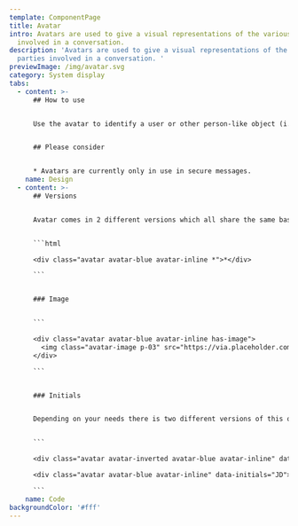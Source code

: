 ```yaml
---
template: ComponentPage
title: Avatar
intro: Avatars are used to give a visual representations of the various parties
  involved in a conversation.
description: 'Avatars are used to give a visual representations of the various
  parties involved in a conversation. '
previewImage: /img/avatar.svg
category: System display
tabs:
  - content: >-
      ## How to use


      Use the avatar to identify a user or other person-like object (i.e. business or service desk). The avatar may feature an image or just the users initials. Länsförsäkringar are identified by the symbol in logo.


      ## Please consider


      * Avatars are currently only in use in secure messages.
    name: Design
  - content: >-
      ## Versions


      Avatar comes in 2 different versions which all share the same base html and modifiers.


      ```html

      <div class="avatar avatar-blue avatar-inline *">*</div>

      ```


      ### Image


      ```

      <div class="avatar avatar-blue avatar-inline has-image">
        <img class="avatar-image p-03" src="https://via.placeholder.com/30" alt="Jane Doe">
      </div>

      ```


      ### Initials


      Depending on your needs there is two different versions of this one. One with a background colour and one with only a border.


      ```

      <div class="avatar avatar-inverted avatar-blue avatar-inline" data-initials="JD">Jane Doe</div>

      <div class="avatar avatar-blue avatar-inline" data-initials="JD">Jane Doe</div>

      ```
    name: Code
backgroundColor: '#fff'
---
```

